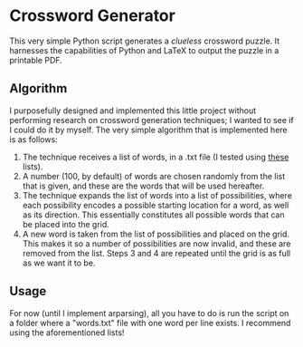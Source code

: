 Crossword Generator
===

This very simple Python script generates a *clueless* crossword puzzle. It harnesses the capabilities of Python and LaTeX to output the puzzle in a printable PDF.

Algorithm
---

I purposefully designed and implemented this little project without performing research on crossword generation techniques; I wanted to see if I could do it by myself. The very simple algorithm that is implemented here is as follows:

1. The technique receives a list of words, in a .txt file (I tested using [these](http://www.gwicks.net/dictionaries.htm) lists).
2. A number (100, by default) of words are chosen randomly from the list that is given, and these are the words that will be used hereafter.
3. The technique expands the list of words into a list of possibilities, where each possibility encodes a possible starting location for a word, as well as its direction. This essentially constitutes all possible words that can be placed into the grid.
4. A new word is taken from the list of possibilities and placed on the grid. This makes it so a number of possibilities are now invalid, and these are removed from the list. Steps 3 and 4 are repeated until the grid is as full as we want it to be.

Usage
---

For now (until I implement arparsing), all you have to do is run the script on a folder where a "words.txt" file with one word per line exists. I recommend using the aforementioned lists!
